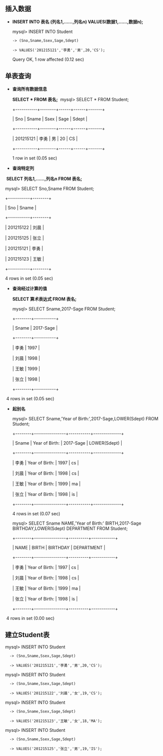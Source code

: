 ## 插入数据
* **INSERT INTO 表名 (列名1,……,列名n) VALUES(数据1,……,数据n);**
  
  mysql> INSERT INTO Student
      
      -> (Sno,Sname,Ssex,Sage,Sdept)
      
      -> VALUES('201215121','李勇','男',20,'CS');
  
  Query OK, 1 row affected (0.12 sec)
## 单表查询
* **查询所有数据信息**
  
  **SELECT * FROM 表名;**
  mysql> SELECT * FROM Student;
  
  +-----------+--------+------+------+-------+
  
  | Sno       | Sname  | Ssex | Sage | Sdept |
  
  +-----------+--------+------+------+-------+
  
  | 201215121 | 李勇   | 男   |   20 | CS    |
  
  +-----------+--------+------+------+-------+
  
  1 row in set (0.05 sec)
* **查询特定列**
  
  **SELECT 列名1,……,列名n FROM 表名;**
  
  mysql> SELECT Sno,Sname FROM Student;
  
  +-----------+--------+
  
  | Sno       | Sname  |
  
  +-----------+--------+
  
  | 201215122 | 刘晨   |
  
  | 201215125 | 张立   |
  
  | 201215121 | 李勇   |
  
  | 201215123 | 王敏   |
  
  +-----------+--------+
  
  4 rows in set (0.05 sec)
* **查询经过计算的值**
  
  **SELECT 算术表达式 FROM 表名;**
  
  mysql> SELECT Sname,2017-Sage FROM Student;
  
  +--------+-----------+
  
  | Sname  | 2017-Sage |
  
  +--------+-----------+
  
  | 李勇   |      1997 |
  
  | 刘晨   |      1998 |
  
  | 王敏   |      1999 |
  
  | 张立   |      1998 |
  
  +--------+-----------+
  
  4 rows in set (0.05 sec)
* **起别名**
  
  mysql> SELECT Sname,'Year of Birth:',2017-Sage,LOWER(Sdept) FROM Student;
  
  +--------+----------------+-----------+--------------+
  
  | Sname  | Year of Birth: | 2017-Sage | LOWER(Sdept) |
  
  +--------+----------------+-----------+--------------+
  
  | 李勇   | Year of Birth: |      1997 | cs           |
  
  | 刘晨   | Year of Birth: |      1998 | cs           |
  
  | 王敏   | Year of Birth: |      1999 | ma           |
  
  | 张立   | Year of Birth: |      1998 | is           |
  
  +--------+----------------+-----------+--------------+
  
  4 rows in set (0.07 sec)

  
  mysql> SELECT Sname NAME,'Year of Birth:' BIRTH,2017-Sage BIRTHDAY,LOWER(Sdept) DEPARTMENT FROM Student;
  
  +--------+----------------+----------+------------+
  
  | NAME   | BIRTH          | BIRTHDAY | DEPARTMENT |
  
  +--------+----------------+----------+------------+
  
  | 李勇   | Year of Birth: |     1997 | cs         |
  
  | 刘晨   | Year of Birth: |     1998 | cs         |
  
  | 王敏   | Year of Birth: |     1999 | ma         |
  
  | 张立   | Year of Birth: |     1998 | is         |
  
  +--------+----------------+----------+------------+
  
  4 rows in set (0.00 sec)
## 建立Student表
  
  mysql> INSERT INTO Student
      
      -> (Sno,Sname,Ssex,Sage,Sdept)
      
      -> VALUES('201215121','李勇','男',20,'CS');
  
  mysql> INSERT INTO Student
      
      -> (Sno,Sname,Ssex,Sage,Sdept)
      
      -> VALUES('201215122','刘晨','女',19,'CS');

  
  mysql> INSERT INTO Student
      
      -> (Sno,Sname,Ssex,Sage,Sdept)
      
      -> VALUES('201215123','王敏','女',18,'MA');

  
  mysql> INSERT INTO Student
      
      -> (Sno,Sname,Ssex,Sage,Sdept)
      
      -> VALUES('201215125','张立','男',19,'IS');
